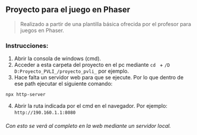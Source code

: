 ## Proyecto para el juego en Phaser
> Realizado a partir de una plantilla básica ofrecida por el profesor para juegos en Phaser.
### Instrucciones:
1. Abrir la consola de windows (cmd).
2. Acceder a esta carpeta del proyecto en el pc mediante ```cd ``` + ```/D D:Proyecto_PVLI_/proyecto_pvli_``` por ejemplo.
3. Hace falta un servidor web para que se ejecute. Por lo que dentro de ese path ejecutar el siguiente comando:
```bash
npx http-server
```
4. Abrir la ruta indicada por el cmd en el navegador. Por ejemplo: ```http://190.160.1.1:8080```

###### Con esto se verá al completo en la web mediante un servidor local.
